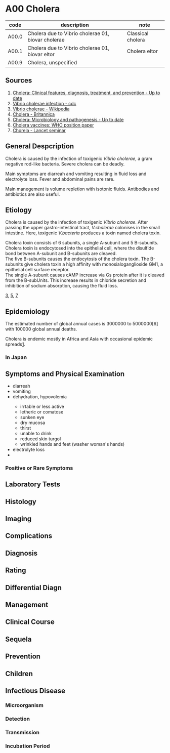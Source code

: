 # A00 Cholera

|code|description|note|
|-|-|-|
|A00.0|Cholera due to Vibrio cholerae 01, biovar cholerae|Classical cholera|
|A00.1|Cholera due to Vibrio cholerae 01, biovar eltor|Cholera eltor|
|A00.9|Cholera, unspecified||

## Sources
1. [Cholera: Clinical features, diagnosis, treatment, and prevention - Up to date](https://www.uptodate.com/contents/cholera-clinical-features-diagnosis-treatment-and-prevention)
2. [Vibrio cholerae infection - cdc](https://www.cdc.gov/cholera/index.html)
3. [Vibrio cholerae - Wikipedia](https://en.m.wikipedia.org/wiki/Vibrio_cholerae)
4. [Cholera - Britannica](https://www.britannica.com/science/cholera)
5. [Cholera: Microbiology and pathogenesis - Up to date](https://www.uptodate.com/contents/cholera-microbiology-and-pathogenesis)
6. [Cholera vaccines: WHO position paper](https://www.who.int/wer/2010/wer8513.pdf)
7. [Chorela - Lancet seminar](https://doi.org/10.1016/S0140-6736%2817%2930559-7)

## General Despcription
Cholera is caused by the infection of toxigenic *Vibrio cholerae*, a gram negative rod-like bacteria. Severe cholera can be deadly.

Main symptoms are diarreah and vomiting resulting in fluid loss and electrolyte loss. Fever and abdominal pains are rare.

Main manegement is volume repletion with isotonic fluids. Antibodies and antibiotics are also useful.

## Etiology
Cholera is caused by the infection of toxigenic <span class="causeMO">*Vibrio cholerae*</span>. After passing the upper gastro-intestinal tract, *V.cholerae* colonises in the <span class="loc">small intestine</span>. Here, toxigenic *V.bacteria* produces a toxin named cholera toxin. 

Cholera toxin consists of 6 subunits, a single A-subunit and 5 B-subunits. Cholera toxin is endocytosed into the epithelial cell, where the disulfide bond between A-subunit and B-subunits are cleaved.<br>
The five B-subunits causes the endocytosis of the cholera toxin. The B-subunits give cholera toxin a high affinity with monosialoganglioside GM1, a epithelial cell surface receptor.<br>
The single A-subunit causes cAMP increase via Gs protein after it is cleaved from the B-subUnits. This increase results in chloride secretion and inhibition of sodium absorption, causing the fluid loss.

[3](#sources), [5](#sources), [7](#sources)

## Epidemiology
The estimated number of global annual cases is <span id="nGCases">3000000</span> to 5000000[6] with <span id="nGDeaths">100000</span> global annual deaths.

Cholera is endemic mostly in Africa and Asia with occasional epidemic spreads[1](#sources).

### In Japan

## Symptoms and Physical Examination

- <span class="sym mainSym"><span class="symName">diarreah</span></span>
- <span class="sym"><span class="symName">vomiting</span></span>
- <span class="sym mainSym"><span class="symName">dehydration</span><span>, <span class="sym"><span class="symName">hypovolemia</span></span>
  - <span class="sym"><span class="symName">irrtable</span></span> or <span class="sym"><span class="symName">less active</span></span>
  - <span class="sym"><span class="symName">letheric</span></span> or <span class="sym"><span class="symName">comatose</span></span>
  - <span class="sym"><span class="symName">sunken <span class="loc">eye</span></span></span>
  - <span class="sym"><span class="symName">dry <span class="loc">mucosa</span></span></span>
  - <span class="sym"><span class="symName">thirst</span></span>
  - <span class="sym"><span class="symName">unable to drink</span></span>
  - <span class="sym"><span class="symName">reduced <span class="loc">skin</span> turgol</span></span>
  - <span class="sym"><span class="symName">wrinkled <span class="loc">hands</span> and <span class="loc">feet</span></span></span> (<span class="sym"><span class="symName">washer woman's hands</span></span>)
- <span class="sym"><span class="symName">electrolyte loss</span></span>
- 

  
  
  
  




### Positive or Rare Symptoms

## Laboratory Tests

## Histology

## Imaging

## Complications

## Diagnosis

## Rating

## Differential Diagn

## Management

## Clinical Course

## Sequela

## Prevention

## Children

## Infectious Disease 
### Microorganism

### Detection

### Transmission

### Incubation Period
